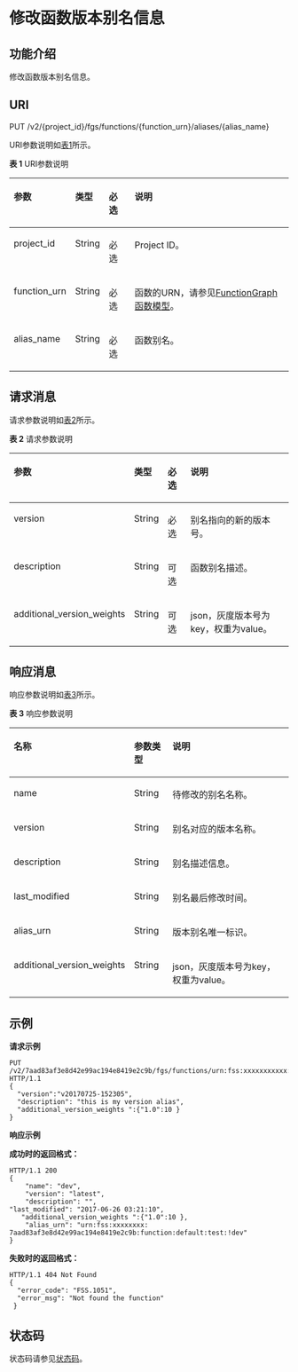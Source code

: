 # 修改函数版本别名信息<a name="ZH-CN_TOPIC_0159444654"></a>

## 功能介绍<a name="section22115843"></a>

修改函数版本别名信息。

## URI<a name="section64824865"></a>

PUT /v2/\{project\_id\}/fgs/functions/\{function\_urn\}/aliases/\{alias\_name\}

URI参数说明如[表1](#d0e4439)所示。

**表 1**  URI参数说明

<a name="d0e4439"></a>
<table><thead align="left"><tr id="row45214264"><th class="cellrowborder" valign="top" width="15%" id="mcps1.2.5.1.1"><p id="p38476805"><a name="p38476805"></a><a name="p38476805"></a>参数</p>
</th>
<th class="cellrowborder" valign="top" width="10%" id="mcps1.2.5.1.2"><p id="p29613490"><a name="p29613490"></a><a name="p29613490"></a>类型</p>
</th>
<th class="cellrowborder" valign="top" width="10%" id="mcps1.2.5.1.3"><p id="p49882471"><a name="p49882471"></a><a name="p49882471"></a>必选</p>
</th>
<th class="cellrowborder" valign="top" width="65%" id="mcps1.2.5.1.4"><p id="p13948365"><a name="p13948365"></a><a name="p13948365"></a>说明</p>
</th>
</tr>
</thead>
<tbody><tr id="row56075787"><td class="cellrowborder" valign="top" width="15%" headers="mcps1.2.5.1.1 "><p id="p45844938"><a name="p45844938"></a><a name="p45844938"></a>project_id</p>
</td>
<td class="cellrowborder" valign="top" width="10%" headers="mcps1.2.5.1.2 "><p id="p22452530"><a name="p22452530"></a><a name="p22452530"></a>String</p>
</td>
<td class="cellrowborder" valign="top" width="10%" headers="mcps1.2.5.1.3 "><p id="p6715626"><a name="p6715626"></a><a name="p6715626"></a>必选</p>
</td>
<td class="cellrowborder" valign="top" width="65%" headers="mcps1.2.5.1.4 "><p id="p7094810"><a name="p7094810"></a><a name="p7094810"></a>Project ID。</p>
</td>
</tr>
<tr id="row63853295"><td class="cellrowborder" valign="top" width="15%" headers="mcps1.2.5.1.1 "><p id="p4734407"><a name="p4734407"></a><a name="p4734407"></a>function_urn</p>
</td>
<td class="cellrowborder" valign="top" width="10%" headers="mcps1.2.5.1.2 "><p id="p47942700"><a name="p47942700"></a><a name="p47942700"></a>String</p>
</td>
<td class="cellrowborder" valign="top" width="10%" headers="mcps1.2.5.1.3 "><p id="p58153477"><a name="p58153477"></a><a name="p58153477"></a>必选</p>
</td>
<td class="cellrowborder" valign="top" width="65%" headers="mcps1.2.5.1.4 "><p id="p12811195"><a name="p12811195"></a><a name="p12811195"></a>函数的URN，请参见<a href="FunctionGraph函数模型.md">FunctionGraph函数模型</a>。</p>
</td>
</tr>
<tr id="row3550154983911"><td class="cellrowborder" valign="top" width="15%" headers="mcps1.2.5.1.1 "><p id="p1216183213385"><a name="p1216183213385"></a><a name="p1216183213385"></a>alias_name</p>
</td>
<td class="cellrowborder" valign="top" width="10%" headers="mcps1.2.5.1.2 "><p id="p318235414383"><a name="p318235414383"></a><a name="p318235414383"></a>String</p>
</td>
<td class="cellrowborder" valign="top" width="10%" headers="mcps1.2.5.1.3 "><p id="p71616325381"><a name="p71616325381"></a><a name="p71616325381"></a>必选</p>
</td>
<td class="cellrowborder" valign="top" width="65%" headers="mcps1.2.5.1.4 "><p id="p716120329385"><a name="p716120329385"></a><a name="p716120329385"></a>函数别名。</p>
</td>
</tr>
</tbody>
</table>

## 请求消息<a name="section46552877"></a>

请求参数说明如[表2](#d0e4502)所示。

**表 2**  请求参数说明

<a name="d0e4502"></a>
<table><thead align="left"><tr id="row53298806"><th class="cellrowborder" valign="top" width="20%" id="mcps1.2.5.1.1"><p id="p22236029"><a name="p22236029"></a><a name="p22236029"></a>参数</p>
</th>
<th class="cellrowborder" valign="top" width="10%" id="mcps1.2.5.1.2"><p id="p56287916"><a name="p56287916"></a><a name="p56287916"></a>类型</p>
</th>
<th class="cellrowborder" valign="top" width="10%" id="mcps1.2.5.1.3"><p id="p63027372"><a name="p63027372"></a><a name="p63027372"></a>必选</p>
</th>
<th class="cellrowborder" valign="top" width="60%" id="mcps1.2.5.1.4"><p id="p4943525"><a name="p4943525"></a><a name="p4943525"></a>说明</p>
</th>
</tr>
</thead>
<tbody><tr id="row64881214"><td class="cellrowborder" valign="top" width="20%" headers="mcps1.2.5.1.1 "><p id="p20886943"><a name="p20886943"></a><a name="p20886943"></a>version</p>
</td>
<td class="cellrowborder" valign="top" width="10%" headers="mcps1.2.5.1.2 "><p id="p14120817"><a name="p14120817"></a><a name="p14120817"></a>String</p>
</td>
<td class="cellrowborder" valign="top" width="10%" headers="mcps1.2.5.1.3 "><p id="p2935515"><a name="p2935515"></a><a name="p2935515"></a>必选</p>
</td>
<td class="cellrowborder" valign="top" width="60%" headers="mcps1.2.5.1.4 "><p id="p36450182"><a name="p36450182"></a><a name="p36450182"></a>别名指向的新的版本号。</p>
</td>
</tr>
<tr id="row59616187"><td class="cellrowborder" valign="top" width="20%" headers="mcps1.2.5.1.1 "><p id="p64181866"><a name="p64181866"></a><a name="p64181866"></a>description</p>
</td>
<td class="cellrowborder" valign="top" width="10%" headers="mcps1.2.5.1.2 "><p id="p31348653"><a name="p31348653"></a><a name="p31348653"></a>String</p>
</td>
<td class="cellrowborder" valign="top" width="10%" headers="mcps1.2.5.1.3 "><p id="p56212973"><a name="p56212973"></a><a name="p56212973"></a>可选</p>
</td>
<td class="cellrowborder" valign="top" width="60%" headers="mcps1.2.5.1.4 "><p id="p56956945"><a name="p56956945"></a><a name="p56956945"></a>函数别名描述。</p>
</td>
</tr>
<tr id="row1429924218268"><td class="cellrowborder" valign="top" width="20%" headers="mcps1.2.5.1.1 "><p id="p158931843142618"><a name="p158931843142618"></a><a name="p158931843142618"></a>additional_version_weights</p>
</td>
<td class="cellrowborder" valign="top" width="10%" headers="mcps1.2.5.1.2 "><p id="p789316432267"><a name="p789316432267"></a><a name="p789316432267"></a>String</p>
</td>
<td class="cellrowborder" valign="top" width="10%" headers="mcps1.2.5.1.3 "><p id="p489319434264"><a name="p489319434264"></a><a name="p489319434264"></a>可选</p>
</td>
<td class="cellrowborder" valign="top" width="60%" headers="mcps1.2.5.1.4 "><p id="p188931343122617"><a name="p188931343122617"></a><a name="p188931343122617"></a>json，灰度版本号为key，权重为value。</p>
</td>
</tr>
</tbody>
</table>

## 响应消息<a name="section16322712"></a>

响应参数说明如[表3](#table394445163918)所示。    

**表 3**  响应参数说明

<a name="table394445163918"></a>
<table><thead align="left"><tr id="row5944851163912"><th class="cellrowborder" valign="top" width="20%" id="mcps1.2.4.1.1"><p id="p7944165193912"><a name="p7944165193912"></a><a name="p7944165193912"></a>名称</p>
</th>
<th class="cellrowborder" valign="top" width="15%" id="mcps1.2.4.1.2"><p id="p494413519391"><a name="p494413519391"></a><a name="p494413519391"></a>参数类型</p>
</th>
<th class="cellrowborder" valign="top" width="65%" id="mcps1.2.4.1.3"><p id="p159441351193918"><a name="p159441351193918"></a><a name="p159441351193918"></a>说明</p>
</th>
</tr>
</thead>
<tbody><tr id="row656714506269"><td class="cellrowborder" valign="top" width="20%" headers="mcps1.2.4.1.1 "><p id="p897220169325"><a name="p897220169325"></a><a name="p897220169325"></a>name</p>
</td>
<td class="cellrowborder" valign="top" width="15%" headers="mcps1.2.4.1.2 "><p id="p142135417295"><a name="p142135417295"></a><a name="p142135417295"></a>String</p>
</td>
<td class="cellrowborder" valign="top" width="65%" headers="mcps1.2.4.1.3 "><p id="p1421384119295"><a name="p1421384119295"></a><a name="p1421384119295"></a>待修改的别名名称。</p>
</td>
</tr>
<tr id="row1447114561264"><td class="cellrowborder" valign="top" width="20%" headers="mcps1.2.4.1.1 "><p id="p19701163322"><a name="p19701163322"></a><a name="p19701163322"></a>version</p>
</td>
<td class="cellrowborder" valign="top" width="15%" headers="mcps1.2.4.1.2 "><p id="p9213341192920"><a name="p9213341192920"></a><a name="p9213341192920"></a>String</p>
</td>
<td class="cellrowborder" valign="top" width="65%" headers="mcps1.2.4.1.3 "><p id="p321310414293"><a name="p321310414293"></a><a name="p321310414293"></a>别名对应的版本名称。</p>
</td>
</tr>
<tr id="row171881259182617"><td class="cellrowborder" valign="top" width="20%" headers="mcps1.2.4.1.1 "><p id="p18968181603213"><a name="p18968181603213"></a><a name="p18968181603213"></a>description</p>
</td>
<td class="cellrowborder" valign="top" width="15%" headers="mcps1.2.4.1.2 "><p id="p1213144152913"><a name="p1213144152913"></a><a name="p1213144152913"></a>String</p>
</td>
<td class="cellrowborder" valign="top" width="65%" headers="mcps1.2.4.1.3 "><p id="p152131417294"><a name="p152131417294"></a><a name="p152131417294"></a>别名描述信息。</p>
</td>
</tr>
<tr id="row152771626162720"><td class="cellrowborder" valign="top" width="20%" headers="mcps1.2.4.1.1 "><p id="p1096571673212"><a name="p1096571673212"></a><a name="p1096571673212"></a>last_modified</p>
</td>
<td class="cellrowborder" valign="top" width="15%" headers="mcps1.2.4.1.2 "><p id="p121454162919"><a name="p121454162919"></a><a name="p121454162919"></a>String</p>
</td>
<td class="cellrowborder" valign="top" width="65%" headers="mcps1.2.4.1.3 "><p id="p1621414112915"><a name="p1621414112915"></a><a name="p1621414112915"></a>别名最后修改时间。</p>
</td>
</tr>
<tr id="row143501123142714"><td class="cellrowborder" valign="top" width="20%" headers="mcps1.2.4.1.1 "><p id="p139611116173219"><a name="p139611116173219"></a><a name="p139611116173219"></a>alias_urn</p>
</td>
<td class="cellrowborder" valign="top" width="15%" headers="mcps1.2.4.1.2 "><p id="p11214204112298"><a name="p11214204112298"></a><a name="p11214204112298"></a>String</p>
</td>
<td class="cellrowborder" valign="top" width="65%" headers="mcps1.2.4.1.3 "><p id="p1421410413290"><a name="p1421410413290"></a><a name="p1421410413290"></a>版本别名唯一标识。</p>
</td>
</tr>
<tr id="row31662318273"><td class="cellrowborder" valign="top" width="20%" headers="mcps1.2.4.1.1 "><p id="p816192332713"><a name="p816192332713"></a><a name="p816192332713"></a>additional_version_weights</p>
</td>
<td class="cellrowborder" valign="top" width="15%" headers="mcps1.2.4.1.2 "><p id="p19540932132715"><a name="p19540932132715"></a><a name="p19540932132715"></a>String</p>
</td>
<td class="cellrowborder" valign="top" width="65%" headers="mcps1.2.4.1.3 "><p id="p3161923172716"><a name="p3161923172716"></a><a name="p3161923172716"></a>json，灰度版本号为key，权重为value。</p>
</td>
</tr>
</tbody>
</table>

## 示例<a name="section883415383189"></a>

**请求示例**

```
PUT /v2/7aad83af3e8d42e99ac194e8419e2c9b/fgs/functions/urn:fss:xxxxxxxxxxx:7aad83af3e8d42e99ac194e8419e2c9b:function:default:test:latest/aliases/dev HTTP/1.1 
{ 
  "version":"v20170725-152305", 
  "description": "this is my version alias",
  "additional_version_weights ":{"1.0":10 } 
}
```

**响应示例**

**成功时的返回格式：**

```
HTTP/1.1 200
{ 
    "name": "dev",  
    "version": "latest", 
    "description": "", 
"last_modified": "2017-06-26 03:21:10", 
   "additional_version_weights ":{"1.0":10 }, 
    "alias_urn": "urn:fss:xxxxxxxx: 7aad83af3e8d42e99ac194e8419e2c9b:function:default:test:!dev" 
}
```

**失败时的返回格式：**

```
HTTP/1.1 404 Not Found 
{ 
  "error_code": "FSS.1051", 
  "error_msg": "Not found the function" 
 }
```

## 状态码<a name="section12686683"></a>

状态码请参见[状态码](状态码.md)。


